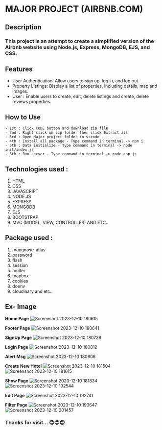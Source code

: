 # MAJOR PROJECT (AIRBNB.COM)

## Description
### This project is an attempt to create a simplified version of the Airbnb website using Node.js, Express, MongoDB, EJS, and CSS.

## Features
- User Authentication: Allow users to sign up, log in, and log out.
- Property Listings: Display a list of properties, including details, map and images.
- User : Enable users to create, edit, delete listings and create, delete reviews properties.
<!-- User Dashboard: Provide a dashboard for users to manage their bookings and profile. -->

## How to Use
    - 1st : Click CODE button and download zip file
    - 2nd : Right click on zip folder then click Extract all 
    - 3rd : Open Major project folder in vscode 
    - 4th : Install all package - Type command in terminal -> npm i
    - 5th : Data initialize - Type command in terminal -> node init/index.js
    - 6th : Run server - Type command in terminal -> node app.js

## Technologies used :
   1. HTML
   2. CSS
   3. JAVASCRIPT
   4. NODE.JS
   5. EXPRESS
   6. MONGODB
   7. EJS
   8. BOOTSTRAP
   9. MVC (MODEL, VIEW, CONTROLLER) AND ETC..

## Package used :
   1. mongoose-atlas
   2. password
   3. flash
   4. session
   5. multer
   6. mapbox
   7. cookies
   8. doenv
   9. cloudinary and etc..





## Ex- Image
**Home Page**
![Screenshot 2023-12-10 180615](https://github.com/akashdeep023/MAJOR_PROJECT/assets/126412088/d922998a-50fe-4028-ac3a-61a00f5f7ec4)

**Footer Page**
![Screenshot 2023-12-10 180641](https://github.com/akashdeep023/MAJOR_PROJECT/assets/126412088/e2600d98-6981-472a-b696-a3536810ed16)

**SignUp Page**
![Screenshot 2023-12-10 180738](https://github.com/akashdeep023/MAJOR_PROJECT/assets/126412088/1153e250-21bc-4b7c-a214-d7d641c991b4)

**LogIn Page**
![Screenshot 2023-12-10 180812](https://github.com/akashdeep023/MAJOR_PROJECT/assets/126412088/bc959f3a-c258-4af8-8863-01527d9ba99f)

**Alert Msg**
![Screenshot 2023-12-10 180906](https://github.com/akashdeep023/MAJOR_PROJECT/assets/126412088/f98c285a-99fa-4e3d-adbe-bd0360d25449)

**Create New Hotel**
![Screenshot 2023-12-10 181504](https://github.com/akashdeep023/MAJOR_PROJECT/assets/126412088/b922953e-8df6-4e98-9011-7236abb42c8e)
![Screenshot 2023-12-10 181615](https://github.com/akashdeep023/MAJOR_PROJECT/assets/126412088/d06c9611-7146-4ebf-976b-7b2bdba66280)

**Show Page**
![Screenshot 2023-12-10 181834](https://github.com/akashdeep023/MAJOR_PROJECT/assets/126412088/8e8588de-3a5b-43b4-a809-0a788b3b4f1c)
![Screenshot 2023-12-10 192544](https://github.com/akashdeep023/MAJOR_PROJECT/assets/126412088/1b8b86a1-b779-493c-9823-c514f4105fcf)

**Edit Page**
![Screenshot 2023-12-10 192741](https://github.com/akashdeep023/MAJOR_PROJECT/assets/126412088/4d67a691-8824-4bbd-ae1e-35348986b454)

**Filter Page**
![Screenshot 2023-12-10 193647](https://github.com/akashdeep023/MAJOR_PROJECT/assets/126412088/c2f7ecb0-dfb4-483d-b836-470cd54134b2)
![Screenshot 2023-12-10 201457](https://github.com/akashdeep023/MAJOR_PROJECT/assets/126412088/8f74b3dc-3e5f-41c9-952b-1daaf9ae93a1)


### Thanks for visit... 😊😊😊
